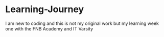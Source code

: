 # Learning-Journey
I am new to coding and this is not my original work but my learning week one with the FNB Academy and IT Varsity
